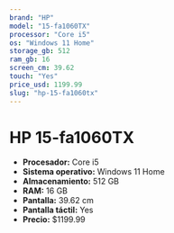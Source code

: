 ```yaml
---
brand: "HP"
model: "15-fa1060TX"
processor: "Core i5"
os: "Windows 11 Home"
storage_gb: 512
ram_gb: 16
screen_cm: 39.62
touch: "Yes"
price_usd: 1199.99
slug: "hp-15-fa1060tx"
---
```


# HP 15-fa1060TX

- **Procesador:** Core i5
- **Sistema operativo:** Windows 11 Home
- **Almacenamiento:** 512 GB
- **RAM:** 16 GB
- **Pantalla:** 39.62 cm
- **Pantalla táctil:** Yes
- **Precio:** $1199.99
